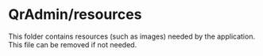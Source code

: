 # QrAdmin/resources

This folder contains resources (such as images) needed by the application. This file can
be removed if not needed.
